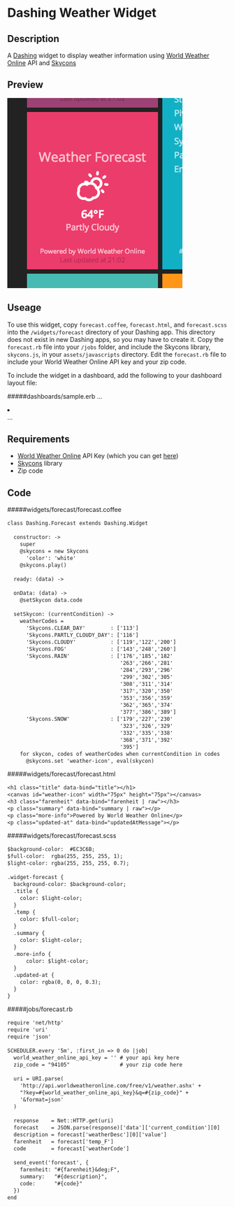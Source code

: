 Dashing Weather Widget
=
Description
-

A [Dashing](http://shopify.github.com/dashing) widget to display weather information using [World Weather Online](http://www.worldweatheronline.com/) API and [Skycons](http://darkskyapp.github.io/skycons/)

Preview
-
![Screen Shot](/assets/images/screen_shot.png "Screen Shot")

Useage
-
To use this widget, copy `forecast.coffee`, `forecast.html`, and `forecast.scss` into the `/widgets/forecast` directory of your Dashing app.  This directory does not exist in new Dashing apps, so you may have to create it.  Copy the `forecast.rb` file into your `/jobs` folder, and include the Skycons library, `skycons.js`, in your `assets/javascripts` directory.  Edit the `forecast.rb` file to include your World Weather Online API key and your zip code.

To include the widget in a dashboard, add the following to your dashboard layout file:

#####dashboards/sample.erb
    ...
      <li data-row="1" data-col="1" data-sizex="1" data-sizey="1">
        <div data-id="forecast" data-view="Forecast" data-title="Weather Forecast" ></div>
      </li>
    ...

Requirements
-
* [World Weather Online](http://www.worldweatheronline.com/) API Key (which you can get [here](http://developer.worldweatheronline.com/member/register))
* [Skycons](http://darkskyapp.github.io/skycons/) library
* Zip code

Code
-

#####widgets/forecast/forecast.coffee

    class Dashing.Forecast extends Dashing.Widget

      constructor: ->
        super
        @skycons = new Skycons
          'color': 'white'
        @skycons.play()

      ready: (data) ->

      onData: (data) ->
        @setSkycon data.code

      setSkycon: (currentCondition) ->
        weatherCodes =
          'Skycons.CLEAR_DAY'        : ['113']
          'Skycons.PARTLY_CLOUDY_DAY': ['116']
          'Skycons.CLOUDY'           : ['119','122','200']
          'Skycons.FOG'              : ['143','248','260']
          'Skycons.RAIN'             : ['176','185','182'
                                        '263','266','281'
                                        '284','293','296'
                                        '299','302','305'
                                        '308','311','314'
                                        '317','320','350'
                                        '353','356','359'
                                        '362','365','374'
                                        '377','386','389']
          'Skycons.SNOW'             : ['179','227','230'
                                        '323','326','329'
                                        '332','335','338'
                                        '368','371','392'
                                        '395']
        for skycon, codes of weatherCodes when currentCondition in codes
          @skycons.set 'weather-icon', eval(skycon)



#####widgets/forecast/forecast.html

    <h1 class="title" data-bind="title"></h1>
    <canvas id="weather-icon" width="75px" height="75px"></canvas>
    <h3 class="farenheit" data-bind="farenheit | raw"></h3>
    <p class="summary" data-bind="summary | raw"></p>
    <p class="more-info">Powered by World Weather Online</p>
    <p class="updated-at" data-bind="updatedAtMessage"></p>


#####widgets/forecast/forecast.scss

    $background-color:  #EC3C6B;
    $full-color:  rgba(255, 255, 255, 1);
    $light-color: rgba(255, 255, 255, 0.7);

    .widget-forecast {
      background-color: $background-color;
      .title {
        color: $light-color;
      }
      .temp {
        color: $full-color;
      }
      .summary {
        color: $light-color;
      }
      .more-info {
          color: $light-color;
      }
      .updated-at {
        color: rgba(0, 0, 0, 0.3);
      }
    }


#####jobs/forecast.rb

    require 'net/http'
    require 'uri'
    require 'json'

    SCHEDULER.every '5m', :first_in => 0 do |job|
      world_weather_online_api_key = '' # your api key here
      zip_code = "94105"                # your zip code here

      uri = URI.parse(
        'http://api.worldweatheronline.com/free/v1/weather.ashx' +
        "?key=#{world_weather_online_api_key}&q=#{zip_code}" +
        '&format=json'
      )

      response    = Net::HTTP.get(uri)
      forecast    = JSON.parse(response)['data']['current_condition'][0]
      description = forecast['weatherDesc'][0]['value']
      farenheit   = forecast['temp_F']
      code        = forecast['weatherCode']

      send_event('forecast', {
        farenheit: "#{farenheit}&deg;F",
        summary:   "#{description}",
        code:      "#{code}"
      })
    end

